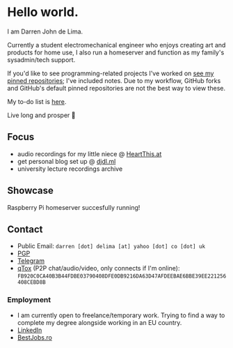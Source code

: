 # Hello world.
I am Darren John de Lima. 

Currently a student electromechanical engineer who enjoys creating art and products for home use, I also run a homeserver and function as my family's sysadmin/tech support.

If you'd like to see programming-related projects I've worked on [see my pinned repositories](Pinned.md); I've included notes. Due to my workflow, GitHub forks and GitHub's default pinned repositories are not the best way to view these.

My to-do list is [here](TODO.md).

Live long and prosper 🖖

## Focus
- audio recordings for my little niece @ [HeartThis.at](https://hearthis.at/darren-de-lima/)
- get personal blog set up @ [djdl.ml](https://djdl.ml)
- university lecture recordings archive

## Showcase
Raspberry Pi homeserver succesfully running!

## Contact
- Public Email: ```darren [dot] delima [at] yahoo [dot] co [dot] uk``` 
- [PGP](https://raw.githubusercontent.com/Darthagnon/Darthagnon/master/pgpgpg/Darren%20John%20de%20Lima_0x2BE6352D_public.asc)
- [Telegram](https://t.me/Darthagnon) 
- [qTox](https://qtox.github.io/) (P2P chat/audio/video, only connects if I'm online): ```FB920C0CA40B3B44FDBE03790408DFE0DB9216DA63D47AFDEEBAE6BBE39EE221256408CEBD8B```

### Employment
- I am currently open to freelance/temporary work. Trying to find a way to complete my degree alongside working in an EU country.
- [LinkedIn](https://www.linkedin.com/in/darrendelima/)
- [BestJobs.ro](https://www.bestjobs.eu/en/cv/230c63f8-ae2c-41ed-ad94-01a879fa87d6)